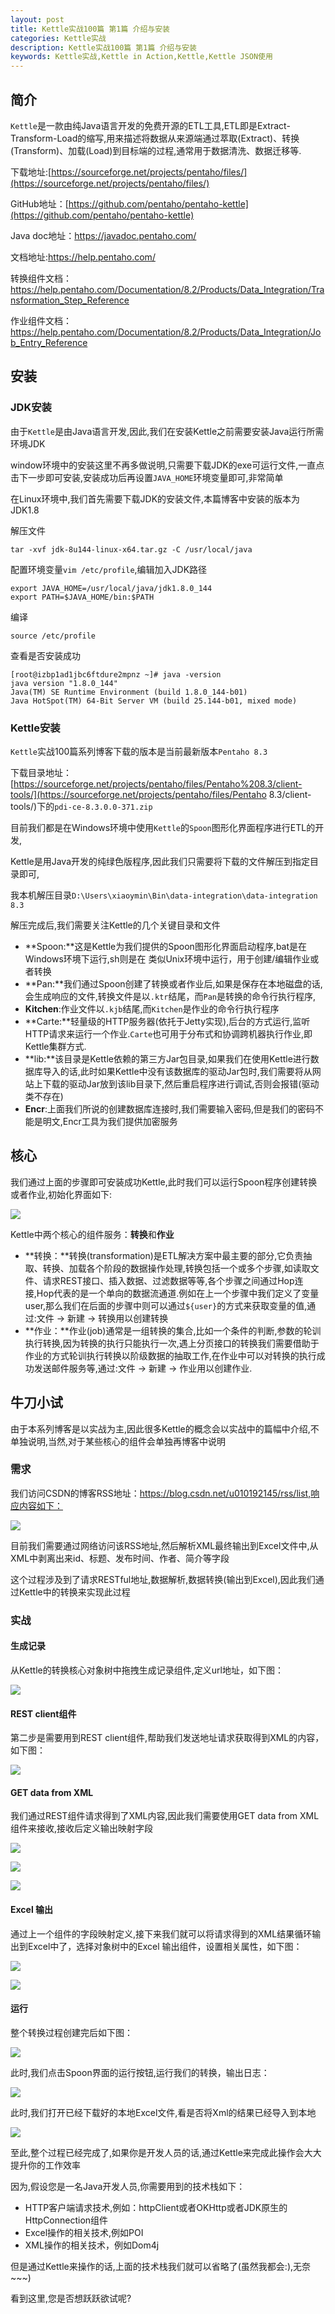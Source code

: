 ```yaml
---
layout: post
title: Kettle实战100篇 第1篇 介绍与安装
categories: Kettle实战
description: Kettle实战100篇 第1篇 介绍与安装
keywords: Kettle实战,Kettle in Action,Kettle,Kettle JSON使用
---
```



## 简介

`Kettle`是一款由纯Java语言开发的免费开源的ETL工具,ETL即是Extract-Transform-Load的缩写,用来描述将数据从来源端通过萃取(Extract)、转换(Transform)、加载(Load)到目标端的过程,通常用于数据清洗、数据迁移等.

下载地址:[https://sourceforge.net/projects/pentaho/files/](https://sourceforge.net/projects/pentaho/files/)

GitHub地址：[https://github.com/pentaho/pentaho-kettle](https://github.com/pentaho/pentaho-kettle)

Java doc地址：https://javadoc.pentaho.com/

文档地址:https://help.pentaho.com/

转换组件文档：https://help.pentaho.com/Documentation/8.2/Products/Data_Integration/Transformation_Step_Reference

作业组件文档：https://help.pentaho.com/Documentation/8.2/Products/Data_Integration/Job_Entry_Reference

## 安装

### JDK安装

由于`Kettle`是由Java语言开发,因此,我们在安装Kettle之前需要安装Java运行所需环境JDK

window环境中的安装这里不再多做说明,只需要下载JDK的exe可运行文件,一直点击下一步即可安装,安装成功后再设置`JAVA_HOME`环境变量即可,非常简单

在Linux环境中,我们首先需要下载JDK的安装文件,本篇博客中安装的版本为JDK1.8

解压文件

```shell
tar -xvf jdk-8u144-linux-x64.tar.gz -C /usr/local/java
```

配置环境变量`vim /etc/profile`,编辑加入JDK路径

```shell
export JAVA_HOME=/usr/local/java/jdk1.8.0_144
export PATH=$JAVA_HOME/bin:$PATH
```

编译

```shell
source /etc/profile
```

查看是否安装成功

```shell
[root@izbp1ad1jbc6ftdure2mpnz ~]# java -version
java version "1.8.0_144"
Java(TM) SE Runtime Environment (build 1.8.0_144-b01)
Java HotSpot(TM) 64-Bit Server VM (build 25.144-b01, mixed mode)
```

### Kettle安装

`Kettle`实战100篇系列博客下载的版本是当前最新版本`Pentaho 8.3`

下载目录地址：[https://sourceforge.net/projects/pentaho/files/Pentaho%208.3/client-tools/](https://sourceforge.net/projects/pentaho/files/Pentaho 8.3/client-tools/)下的`pdi-ce-8.3.0.0-371.zip`

目前我们都是在Windows环境中使用`Kettle`的`Spoon`图形化界面程序进行ETL的开发,

Kettle是用Java开发的纯绿色版程序,因此我们只需要将下载的文件解压到指定目录即可,

我本机解压目录`D:\Users\xiaoymin\Bin\data-integration\data-integration 8.3`

解压完成后,我们需要关注Kettle的几个关键目录和文件

- **Spoon:**这是Kettle为我们提供的Spoon图形化界面启动程序,bat是在Windows环境下运行,sh则是在 类似Unix环境中运行，用于创建/编辑作业或者转换
- **Pan:**我们通过Spoon创建了转换或者作业后,如果是保存在本地磁盘的话,会生成响应的文件,转换文件是以`.ktr`结尾，而`Pan`是转换的命令行执行程序,
- **Kitchen**:作业文件以`.kjb`结尾,而`Kitchen`是作业的命令行执行程序
- **Carte:**轻量级的HTTP服务器(依托于Jetty实现),后台的方式运行,监听HTTP请求来运行一个作业.`Carte`也可用于分布式和协调跨机器执行作业,即Kettle集群方式.
- **lib:**该目录是Kettle依赖的第三方Jar包目录,如果我们在使用Kettle进行数据库导入的话,此时如果Kettle中没有该数据库的驱动Jar包时,我们需要将从网站上下载的驱动Jar放到该lib目录下,然后重启程序进行调试,否则会报错(驱动类不存在)
- **Encr**:上面我们所说的创建数据库连接时,我们需要输入密码,但是我们的密码不能是明文,Encr工具为我们提供加密服务

## 核心

我们通过上面的步骤即可安装成功Kettle,此时我们可以运行Spoon程序创建转换或者作业,初始化界面如下:

![](/images/kettle/kettle1/kia-int-1.png)

Kettle中两个核心的组件服务：**转换**和**作业**

- **转换：**转换(transformation)是ETL解决方案中最主要的部分,它负责抽取、转换、加载各个阶段的数据操作处理,转换包括一个或多个步骤,如读取文件、请求REST接口、插入数据、过滤数据等等,各个步骤之间通过Hop连接,Hop代表的是一个单向的数据流通道.例如在上一个步骤中我们定义了变量user,那么我们在后面的步骤中则可以通过`${user}`的方式来获取变量的值,通过:文件 -> 新建 -> 转换用以创建转换
- **作业：**作业(job)通常是一组转换的集合,比如一个条件的判断,参数的轮训执行转换,因为转换的执行只能执行一次,遇上分页接口的转换我们需要借助于作业的方式轮训执行转换以阶级数据的抽取工作,在作业中可以对转换的执行成功发送邮件服务等,通过:文件 -> 新建 -> 作业用以创建作业.

## 牛刀小试

由于本系列博客是以实战为主,因此很多Kettle的概念会以实战中的篇幅中介绍,不单独说明,当然,对于某些核心的组件会单独再博客中说明

### 需求

我们访问CSDN的博客RSS地址：https://blog.csdn.net/u010192145/rss/list,响应内容如下：

![](/images/kettle/kettle1/kia-int-2.png)

目前我们需要通过网络访问该RSS地址,然后解析XML最终输出到Excel文件中,从XML中剥离出来id、标题、发布时间、作者、简介等字段

这个过程涉及到了请求RESTful地址,数据解析,数据转换(输出到Excel),因此我们通过Kettle中的转换来实现此过程

### 实战

#### 生成记录

从Kettle的转换核心对象树中拖拽生成记录组件,定义url地址，如下图：

![](/images/kettle/kettle1/kia-int-3.png)

#### REST client组件

第二步是需要用到REST client组件,帮助我们发送地址请求获取得到XML的内容，如下图：

![](/images/kettle/kettle1/kia-int-4.png)

#### GET  data from XML

我们通过REST组件请求得到了XML内容,因此我们需要使用GET data from XML组件来接收,接收后定义输出映射字段

![](/images/kettle/kettle1/kia-int-5.png)

![](/images/kettle/kettle1/kia-int-6.png)

![](/images/kettle/kettle1/kia-int-7.png)

#### Excel 输出

通过上一个组件的字段映射定义,接下来我们就可以将请求得到的XML结果循环输出到Excel中了，选择对象树中的Excel 输出组件，设置相关属性，如下图：

![](/images/kettle/kettle1/kia-int-8.png)

![](/images/kettle/kettle1/kia-int-9.png)

#### 运行

整个转换过程创建完后如下图：

![](/images/kettle/kettle1/kia-int-10.png)

此时,我们点击Spoon界面的运行按钮,运行我们的转换，输出日志：

![](/images/kettle/kettle1/kia-int-11.png)

此时,我们打开已经下载好的本地Excel文件,看是否将Xml的结果已经导入到本地

![](/images/kettle/kettle1/kia-int-12.png)

至此,整个过程已经完成了,如果你是开发人员的话,通过Kettle来完成此操作会大大提升你的工作效率

因为,假设您是一名Java开发人员,你需要用到的技术栈如下：

- HTTP客户端请求技术,例如：httpClient或者OKHttp或者JDK原生的HttpConnection组件
- Excel操作的相关技术,例如POI
- XML操作的相关技术，例如Dom4j

但是通过Kettle来操作的话,上面的技术栈我们就可以省略了(虽然我都会:),无奈~~~)

看到这里,您是否想跃跃欲试呢?